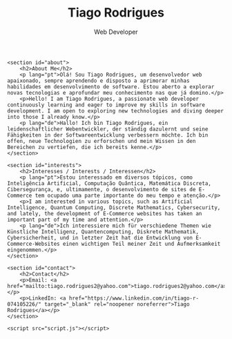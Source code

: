 
<html lang="en">
<head>
    <meta charset="UTF-8">
    <meta name="viewport" content="width=device-width, initial-scale=1.0">
    <meta name="description" content="Tiago Rodrigues - Web Developer passionate about AI, Quantum Computing, Cybersecurity, and more.">
    <title>Tiago Rodrigues - Web Developer</title>
    <link rel="stylesheet" href="styles.css">
</head>
<body>
    <header>
        <h1>Tiago Rodrigues</h1>
        <p>Web Developer</p>
    </header>

    <section id="about">
        <h2>About Me</h2>
        <p lang="pt">Olá! Sou Tiago Rodrigues, um desenvolvedor web apaixonado, sempre aprendendo e disposto a aprimorar minhas habilidades em desenvolvimento de software. Estou aberto a explorar novas tecnologias e aprofundar meu conhecimento nas que já domino.</p>
        <p>Hello! I am Tiago Rodrigues, a passionate web developer continuously learning and eager to improve my skills in software development. I am open to exploring new technologies and diving deeper into those I already know.</p>
        <p lang="de">Hallo! Ich bin Tiago Rodrigues, ein leidenschaftlicher Webentwickler, der ständig dazulernt und seine Fähigkeiten in der Softwareentwicklung verbessern möchte. Ich bin offen, neue Technologien zu erforschen und mein Wissen in den Bereichen zu vertiefen, die ich bereits kenne.</p>
    </section>
    
    <section id="interests">
        <h2>Interesses / Interests / Interessen</h2>
        <p lang="pt">Estou interessado em diversos tópicos, como Inteligência Artificial, Computação Quântica, Matemática Discreta, Cibersegurança, e, ultimamente, o desenvolvimento de sites de E-Commerce tem ocupado uma parte importante do meu tempo e atenção.</p>
        <p>I am interested in various topics, such as Artificial Intelligence, Quantum Computing, Discrete Mathematics, Cybersecurity, and lately, the development of E-Commerce websites has taken an important part of my time and attention.</p>
        <p lang="de">Ich interessiere mich für verschiedene Themen wie Künstliche Intelligenz, Quantencomputing, Diskrete Mathematik, Cybersicherheit, und in letzter Zeit hat die Entwicklung von E-Commerce-Websites einen wichtigen Teil meiner Zeit und Aufmerksamkeit eingenommen.</p>
    </section>
    
    <section id="contact">
        <h2>Contact</h2>
        <p>Email: <a href="mailto:tiago.rodrigues2@yahoo.com">tiago.rodrigues2@yahoo.com</a></p>
        <p>LinkedIn: <a href="https://www.linkedin.com/in/tiago-r-074105226/" target="_blank" rel="noopener noreferrer">Tiago Rodrigues</a></p>
    </section>

    <script src="script.js"></script>
</body>
</html>
